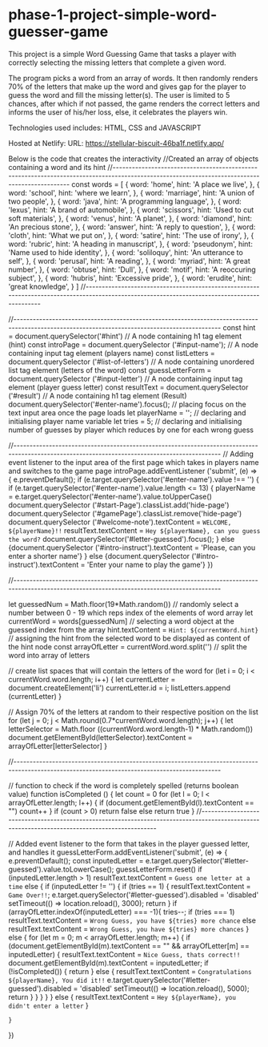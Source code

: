 # phase-1-project-simple-word-guesser-game

This project is a simple Word Guessing Game that tasks a player with correctly 
selecting the missing letters that complete a given word.

The program picks a word from an array of words. It then randomly renders 70% 
of the letters that make up the word and gives gap for the player to guess the 
word and fill the missing letter(s). The user is limited to 5 chances, after which if 
not passed, the game renders the correct letters and informs the user of his/her 
loss, else, it celebrates the players win.

Technologies used includes: HTML, CSS and JAVASCRIPT

Hosted at Netlify: URL: https://stellular-biscuit-46ba1f.netlify.app/

Below is the code that creates the interactivity 
//Created an array of objects containing a word and its hint
//----------------------------------------------------------------------------------------------------------------------------------------------
const words = [
    {
        word: 'home',
        hint: 'A place we live',
    }, 
    {
        word: 'school',
        hint: 'where we learn',
    },
    {
        word: 'marriage',
        hint: 'A union of two people',
    },
    {
        word: 'java',
        hint: 'A programming language',
    },
    {
        word: 'lexus',
        hint: 'A brand of automobile',
    },
    {
        word: 'scissors',
        hint: 'Used to cut soft materials',
    },
    {
        word: 'venus',
        hint: 'A planet',
    },
    {
        word: 'diamond',
        hint: 'An precious stone',
    }, 
    {
        word: 'answer',
        hint: 'A reply to question',
    }, 
    {
        word: 'cloth',
        hint: 'What we put on',
    },
    {
        word: 'satire',
        hint: 'The use of irony',
    }, 
    {
        word: 'rubric',
        hint: 'A heading in manuscript',
    },
    {
        word: 'pseudonym',
        hint: 'Name used to hide identity',
    },
    {
        word: 'soliloquy',
        hint: 'An utterance to self',
    },
    {
        word: 'perusal',
        hint: 'A reading',
    },
    {
        word: 'myriad',
        hint: 'A great number',
    },
    {
        word: 'obtuse',
        hint: 'Dull',
    },
    {
        word: 'motif',
        hint: 'A reoccuring subject',
    }, 
    {
        word: 'hubris',
        hint: 'Excessive pride',
    }, 
    {
        word: 'erudite',
        hint: 'great knowledge',
    }
]
//----------------------------------------------------------------------------------------------------------------------------------------------


//----------------------------------------------------------------------------------------------------------------------------------------------
const hint = document.querySelector('#hint') // A node containing h1 tag element (hint)
const introPage = document.querySelector ('#input-name'); // A node containing input tag element (players name)
const listLetters = document.querySelector ('#list-of-letters') // A node containing unordered list tag element (letters of the word)
const guessLetterForm = document.querySelector ('#input-letter') // A node containing input tag element (player guess letter)
const resultText = document.querySelector ('#result') // A node containing h1 tag element (Result)
document.querySelector('#enter-name').focus(); // placing focus on the text input area once the page loads
let playerName = ''; // declaring and initialising player name variable
let tries = 5; // declaring and initialising number of guesses by player which reduces by one for each wrong guess

//----------------------------------------------------------------------------------------------------------------------------------------------
// Adding event listener to the input area of the first page which takes in players name and switches to the game page
introPage.addEventListener ('submit', (e) => {
    e.preventDefault(); 
    if (e.target.querySelector('#enter-name').value !== '') {
        if (e.target.querySelector('#enter-name').value.length <= 13) {
            playerName = e.target.querySelector('#enter-name').value.toUpperCase()
            document.querySelector ('#start-Page').classList.add('hide-page')
            document.querySelector ('#gamePage').classList.remove('hide-page')
            document.querySelector ('#welcome-note').textContent = `WELCOME, ${playerName}!!`
            resultText.textContent = `Hey ${playerName}, can you guess the word?`
            document.querySelector('#letter-guessed').focus();
        } else {document.querySelector ('#intro-instruct').textContent = 'Please, can you enter a shorter name'}
    } else {document.querySelector ('#intro-instruct').textContent = 'Enter your name to play the game'}
})

//----------------------------------------------------------------------------------------------------------------------------------------------

let guessedNum = Math.floor(19*Math.random()) // randomly select a number between 0 - 19 which reps index of the elements of word array
let currentWord = words[guessedNum] // selecting a word object at the guessed index from the array 
hint.textContent = `Hint: ${currentWord.hint}` // assigning the hint from the selected word to be displayed as content of the hint node
const arrayOfLetter = currentWord.word.split('') // split the word into array of letters

// create list spaces that will contain the letters of the word
for (let i = 0; i < currentWord.word.length; i++) {
    let currentLetter = document.createElement('li')
    currentLetter.id = i;
    listLetters.append (currentLetter)
}

// Assign 70% of the letters at random to their respective position on the list
for (let j = 0; j < Math.round(0.7*currentWord.word.length); j++) {
    let letterSelector = Math.floor ((currentWord.word.length-1) * Math.random())
    document.getElementById(letterSelector).textContent = arrayOfLetter[letterSelector]
}

//----------------------------------------------------------------------------------------------------------------------------------------------

// function to check if the word is completely spelled (returns boolean value)
function isCompleted () {
    let count = 0
    for (let l = 0; l < arrayOfLetter.length; l++) {
        if (document.getElementById(l).textContent == "") count++
    }
    if (count > 0) return false
    else return true
}
//----------------------------------------------------------------------------------------------------------------------------------------------

// Added event listener to the form that takes in the player guessed letter, and handles it
guessLetterForm.addEventListener('submit', (e) => {
    e.preventDefault();
    const inputedLetter = e.target.querySelector('#letter-guessed').value.toLowerCase();
    guessLetterForm.reset()
    if (inputedLetter.length > 1) resultText.textContent = `Guess one letter at a time`
    else {
        if (inputedLetter != '') {
            if (tries == 1) {
                resultText.textContent = `Game Over!!`;
                e.target.querySelector('#letter-guessed').disabled = 'disabled'
                setTimeout(() => location.reload(), 3000);
                return
            }
            if (arrayOfLetter.indexOf(inputedLetter) === -1){
                tries--;
                if (tries === 1) resultText.textContent = `Wrong Guess, you have ${tries} more chance`
                else resultText.textContent = `Wrong Guess, you have ${tries} more chances`
            }
            else {
                for (let m = 0; m < arrayOfLetter.length; m++) {
                    if (document.getElementById(m).textContent == "" && arrayOfLetter[m] == inputedLetter) {
                        resultText.textContent = `Nice Guess, thats correct!!`
                        document.getElementById(m).textContent = inputedLetter;
                        if (!isCompleted()) {
                            return
                        }
                        else {
                            resultText.textContent = `Congratulations ${playerName}, You did it!!`
                            e.target.querySelector('#letter-guessed').disabled = 'disabled'
                            setTimeout(() => location.reload(), 5000);
                            return
                        }
                    }
                }
            }
        } 
        else {
            resultText.textContent = `Hey ${playerName}, you didn't enter a letter`
        }
       
    }
})




